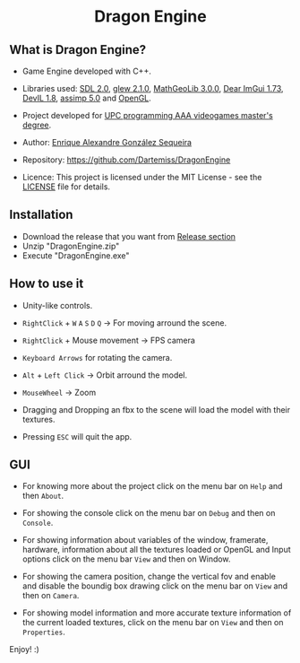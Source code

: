 <h1 align="center" style="border-bottom: none;">Dragon Engine</h1>


## What is Dragon Engine?
- Game Engine developed with C++.
- Libraries used: [SDL 2.0](https://www.libsdl.org/), [glew 2.1.0](http://glew.sourceforge.net/), [MathGeoLib 3.0.0](https://github.com/juj/MathGeoLib/), [Dear ImGui 1.73](https://github.com/ocornut/imgui/), [DevIL 1.8](http://openil.sourceforge.net/), [assimp 5.0](https://github.com/assimp/assimp/) and [OpenGL](https://www.opengl.org/). 

- Project developed for [UPC programming AAA videogames master's degree](https://www.talent.upc.edu/ing/estudis/formacio/curs/201200/master-degree-advanced-programming-aaa-videogames/).

- Author: [Enrique Alexandre González Sequeira](https://dartemiss.github.io)

- Repository: https://github.com/Dartemiss/DragonEngine

- Licence: This project is licensed under the MIT License - see the [LICENSE](https://github.com/Dartemiss/DragonEngine/blob/master/LICENSE) file for details.

## Installation
- Download the release that you want from [Release section](https://github.com/Dartemiss/DragonEngine/releases)
- Unzip "DragonEngine.zip"
- Execute "DragonEngine.exe"

## How to use it
- Unity-like controls.

- `RightClick` + `W` `A` `S` `D` `Q` &rarr; For moving arround the scene.

- `RightClick` + Mouse movement &rarr; FPS camera

- `Keyboard Arrows` for rotating the camera.

- `Alt` + `Left Click` &rarr; Orbit arround the model.

- `MouseWheel` &rarr; Zoom

- Dragging and Dropping an fbx to the scene will load the model with their textures.

- Pressing `ESC` will quit the app.

## GUI
- For knowing more about the project click on the menu bar on `Help` and then `About`.

- For showing the console click on the menu bar on `Debug` and then on `Console`.

- For showing information about variables of the window, framerate, hardware, information about all the textures
loaded or OpenGL and Input options click on the menu bar `View` and then on Window.

- For showing the camera position, change the vertical fov and enable and disable the boundig box drawing
click on the menu bar on `View` and then on `Camera`.

- For showing model information and more accurate texture information of the current loaded textures,
click on the menu bar on `View` and then on `Properties`.

Enjoy! :)